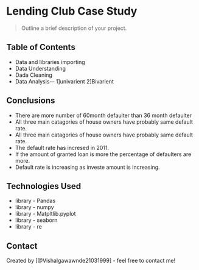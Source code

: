 # Lending Club Case Study
> Outline a brief description of your project.


## Table of Contents
* Data and libraries importing
* Data Understanding
* Dada Cleaning
* Data Analysis--
              1]univarient
              2]Bivarient


## Conclusions
- There are more number of 60month defaulter than 36 month defaulter
- All three main catagories of house owners have probably same default rate.
- All three main catagories of house owners have probably same default rate.
- The default rate has incresed in 2011.
- If the amount of granted loan is more the percentage of defaulters are more.
- Default rate is increasing as investe amount is increasing.

<!-- You don't have to answer all the questions - just the ones relevant to your project. -->


## Technologies Used
- library - Pandas
- library - numpy
- library - Matpltlib.pyplot
- library - seaborn
- library - re





## Contact
Created by [@Vishalgawawnde21031999] - feel free to contact me!

